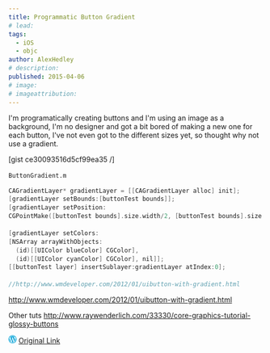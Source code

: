 ```yaml
---
title: Programmatic Button Gradient
# lead:
tags:
  - iOS
  - objc
author: AlexHedley
# description:
published: 2015-04-06
# image:
# imageattribution:
---
```


I'm programatically creating buttons and I'm using an image as a background, I'm no designer and got a bit bored of making a new one for each button, I've not even got to the different sizes yet, so thought why not use a gradient.

[gist ce30093516d5cf99ea35 /]

<?# Gist ce30093516d5cf99ea35 /?>

`ButtonGradient.m`

```objectivec
CAGradientLayer* gradientLayer = [[CAGradientLayer alloc] init];
[gradientLayer setBounds:[buttonTest bounds]];
[gradientLayer setPosition:
CGPointMake([buttonTest bounds].size.width/2, [buttonTest bounds].size.height/2)];

[gradientLayer setColors:
[NSArray arrayWithObjects:
  (id)[[UIColor blueColor] CGColor],
  (id)[[UIColor cyanColor] CGColor], nil]];
[[buttonTest layer] insertSublayer:gradientLayer atIndex:0];

//http://www.wmdeveloper.com/2012/01/uibutton-with-gradient.html
```

http://www.wmdeveloper.com/2012/01/uibutton-with-gradient.html

Other tuts http://www.raywenderlich.com/33330/core-graphics-tutorial-glossy-buttons

![Wordpress](../images/wordpress.png "Wordpress") [Original Link](https://alexhedley.wordpress.com/2015/04/06/button-gradient/)
